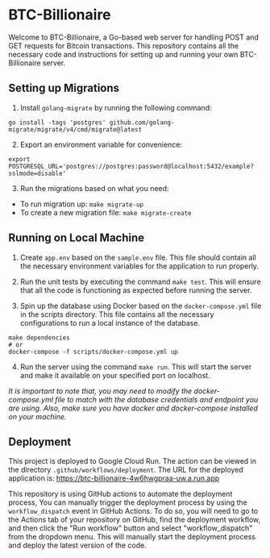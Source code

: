 # BTC-Billionaire

Welcome to BTC-Billionaire, a Go-based web server for handling POST and GET requests for Bitcoin transactions. This repository contains all the necessary code and instructions for setting up and running your own BTC-Billionaire server.

## Setting up Migrations
1. Install `golang-migrate` by running the following command:
```shell
go install -tags 'postgres' github.com/golang-migrate/migrate/v4/cmd/migrate@latest
```

2. Export an environment variable for convenience:
```shell
export POSTGRESQL_URL='postgres://postgres:password@localhost:5432/example?sslmode=disable'
```

3. Run the migrations based on what you need:

- To run migration up: `make migrate-up`
- To create a new migration file: `make migrate-create`

## Running on Local Machine
1. Create `app.env` based on the `sample.env` file. This file should contain all the necessary environment variables for the application to run properly.

2. Run the unit tests by executing the command `make test`. This will ensure that all the code is functioning as expected before running the server.

3. Spin up the database using Docker based on the `docker-compose.yml` file in the scripts directory. This file contains all the necessary configurations to run a local instance of the database.
```shell
make dependencies
# or
docker-compose -f scripts/docker-compose.yml up
```
4. Run the server using the command `make run`. This will start the server and make it available on your specified port on localhost.

<em>It is important to note that, you may need to modify the docker-compose.yml file to match with the database credentials and endpoint you are using. Also, make sure you have docker and docker-compose installed on your machine.</em>

## Deployment
This project is deployed to Google Cloud Run. The action can be viewed in the directory `.github/workflows/deployment`. The URL for the deployed application is: https://btc-billionaire-4w6hwgpraa-uw.a.run.app

This repository is using GitHub actions to automate the deployment process, You can manually trigger the deployment process by using the `workflow_dispatch` event in GitHub Actions. To do so, you will need to go to the Actions tab of your repository on GitHub, find the deployment workflow, and then click the "Run workflow" button and select "workflow_dispatch" from the dropdown menu. This will manually start the deployment process and deploy the latest version of the code.
